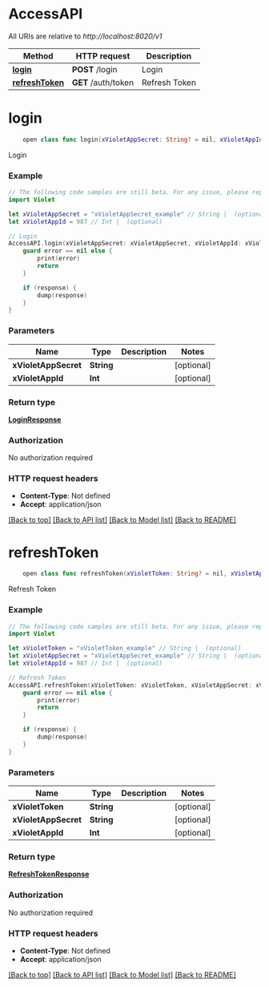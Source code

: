 # AccessAPI

All URIs are relative to *http://localhost:8020/v1*

Method | HTTP request | Description
------------- | ------------- | -------------
[**login**](AccessAPI.md#login) | **POST** /login | Login
[**refreshToken**](AccessAPI.md#refreshtoken) | **GET** /auth/token | Refresh Token


# **login**
```swift
    open class func login(xVioletAppSecret: String? = nil, xVioletAppId: Int? = nil, completion: @escaping (_ data: LoginResponse?, _ error: Error?) -> Void)
```

Login

### Example
```swift
// The following code samples are still beta. For any issue, please report via http://github.com/OpenAPITools/openapi-generator/issues/new
import Violet

let xVioletAppSecret = "xVioletAppSecret_example" // String |  (optional)
let xVioletAppId = 987 // Int |  (optional)

// Login
AccessAPI.login(xVioletAppSecret: xVioletAppSecret, xVioletAppId: xVioletAppId) { (response, error) in
    guard error == nil else {
        print(error)
        return
    }

    if (response) {
        dump(response)
    }
}
```

### Parameters

Name | Type | Description  | Notes
------------- | ------------- | ------------- | -------------
 **xVioletAppSecret** | **String** |  | [optional] 
 **xVioletAppId** | **Int** |  | [optional] 

### Return type

[**LoginResponse**](LoginResponse.md)

### Authorization

No authorization required

### HTTP request headers

 - **Content-Type**: Not defined
 - **Accept**: application/json

[[Back to top]](#) [[Back to API list]](../README.md#documentation-for-api-endpoints) [[Back to Model list]](../README.md#documentation-for-models) [[Back to README]](../README.md)

# **refreshToken**
```swift
    open class func refreshToken(xVioletToken: String? = nil, xVioletAppSecret: String? = nil, xVioletAppId: Int? = nil, completion: @escaping (_ data: RefreshTokenResponse?, _ error: Error?) -> Void)
```

Refresh Token

### Example
```swift
// The following code samples are still beta. For any issue, please report via http://github.com/OpenAPITools/openapi-generator/issues/new
import Violet

let xVioletToken = "xVioletToken_example" // String |  (optional)
let xVioletAppSecret = "xVioletAppSecret_example" // String |  (optional)
let xVioletAppId = 987 // Int |  (optional)

// Refresh Token
AccessAPI.refreshToken(xVioletToken: xVioletToken, xVioletAppSecret: xVioletAppSecret, xVioletAppId: xVioletAppId) { (response, error) in
    guard error == nil else {
        print(error)
        return
    }

    if (response) {
        dump(response)
    }
}
```

### Parameters

Name | Type | Description  | Notes
------------- | ------------- | ------------- | -------------
 **xVioletToken** | **String** |  | [optional] 
 **xVioletAppSecret** | **String** |  | [optional] 
 **xVioletAppId** | **Int** |  | [optional] 

### Return type

[**RefreshTokenResponse**](RefreshTokenResponse.md)

### Authorization

No authorization required

### HTTP request headers

 - **Content-Type**: Not defined
 - **Accept**: application/json

[[Back to top]](#) [[Back to API list]](../README.md#documentation-for-api-endpoints) [[Back to Model list]](../README.md#documentation-for-models) [[Back to README]](../README.md)

